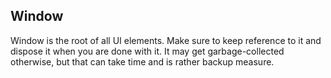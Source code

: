 ## Window

Window is the root of all UI elements.
Make sure to keep reference to it and dispose it when you are done with it.
It may get garbage-collected otherwise, but that can take time and is rather backup measure.

